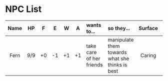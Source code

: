 # NPC List

| Name | HP | F | E | W | A | wants to... | so they... | Surface | True Self |
|:---:|:---:|:---:|:---:|:---:|:---:|:--- |:--- |:---:|:---:|
| Fern | 9/9 | +0 | -1 | +1 | +1 | take care of her friends | manipulate them towards what she thinks is best | Caring | Prideful |
